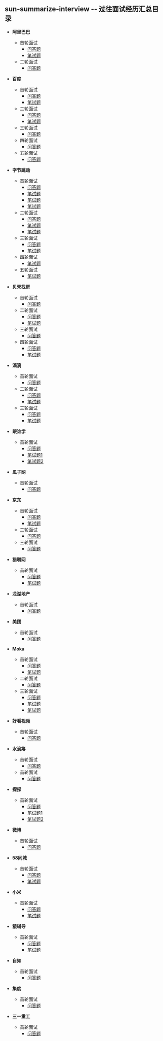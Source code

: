 sun-summarize-interview -- 过往面试经历汇总目录
------------------
* **阿里巴巴**
  - 首轮面试
    - [问答题](../sun-summarize-interview/src/main/java/alibaba/first/Question.md)
    - [笔试题](../sun-summarize-interview/src/main/java/alibaba/first/WriteExam.java)
  - 二轮面试
    - [问答题](../sun-summarize-interview/src/main/java/alibaba/second/Question.md)

* **百度**
  - 首轮面试
    - [问答题](src/main/java/baidu/first/Question.md)
    - [笔试题](../sun-summarize-interview/src/main/java/baidu/first/WriteExamOne.java)
  - 二轮面试
    - [问答题](../sun-summarize-interview/src/main/java/baidu/second/Question.md)
    - [笔试题](../sun-summarize-interview/src/main/java/baidu/second/WriteExam.java)
  - 三轮面试
    - [问答题](../sun-summarize-interview/src/main/java/baidu/third/Question.md)
  - 四轮面试
    - [问答题](../sun-summarize-interview/src/main/java/baidu/fourth/Question.md)
  - 五轮面试
    - [问答题](../sun-summarize-interview/src/main/java/baidu/five/Question.md)


* **字节跳动**
  - 首轮面试
    - [问答题](src/main/java/zijie/first/Question.md)
    - [笔试题](../sun-summarize-interview/src/main/java/zijie/first/WriteExamOne.java)
    - [笔试题](../sun-summarize-interview/src/main/java/zijie/first/WriteExamTwo.java)
    - [笔试题](../sun-summarize-interview/src/main/java/zijie/first/WriteExamThree.java)
  - 二轮面试
    - [问答题](../sun-summarize-interview/src/main/java/zijie/second/Question.md)
    - [笔试题](../sun-summarize-interview/src/main/java/zijie/second/WriteExamOne.java)
    - [笔试题](../sun-summarize-interview/src/main/java/zijie/second/WriteExamTwo.java)
  - 三轮面试
    - [问答题](../sun-summarize-interview/src/main/java/zijie/third/Question.md)
    - [笔试题](../sun-summarize-interview/src/main/java/zijie/third/WriteExam.java)
  - 四轮面试
    - [笔试题](../sun-summarize-interview/src/main/java/zijie/forth/WriteExam.java)
  - 五轮面试
    - [笔试题](../sun-summarize-interview/src/main/java/zijie/five/WriteExam.java)


* **贝壳找房**
  - 首轮面试
    - [问答题](src/main/java/beike/first/Question.md)
  - 二轮面试
    - [问答题](../sun-summarize-interview/src/main/java/beike/second/Question.md)
    - [笔试题](../sun-summarize-interview/src/main/java/beike/second/WriteExam.java)
  - 三轮面试
    - [问答题](../sun-summarize-interview/src/main/java/beike/third/Question.md)
  - 四轮面试
    - [问答题](../sun-summarize-interview/src/main/java/beike/forth/Question.md)
    - [笔试题](../sun-summarize-interview/src/main/java/beike/forth/WriteExamOne.java)


* **滴滴**
  - 首轮面试
    - [问答题](src/main/java/didi/first/Question.md)
  - 二轮面试
    - [问答题](../sun-summarize-interview/src/main/java/didi/second/Question.md)
    - [笔试题](../sun-summarize-interview/src/main/java/didi/second/WriteExam.java)
  - 三轮面试
    - [问答题](../sun-summarize-interview/src/main/java/didi/third/Question.md)
    - [笔试题](../sun-summarize-interview/src/main/java/didi/third/WriteExam.java)


* **跟谁学**
  - 首轮面试
    - [问答题](src/main/java/genshuixue/first/Question.md)
    - [笔试题1](../sun-summarize-interview/src/main/java/genshuixue/first/WriteExamOne.java)
    - [笔试题2](../sun-summarize-interview/src/main/java/genshuixue/first/WriteExamTwo.java)


* **瓜子网**
  - 首轮面试
    - [问答题](src/main/java/guazi/first/Question.md)


* **京东**
  - 首轮面试
    - [问答题](src/main/java/jingdong/first/Question.md)
    - [笔试题](../sun-summarize-interview/src/main/java/jingdong/first/WriteExam.java)
  - 二轮面试
    - [问答题](../sun-summarize-interview/src/main/java/jingdong/second/Question.md)
  - 三轮面试
    - [问答题](../sun-summarize-interview/src/main/java/jingdong/third/Question.md)


* **猎聘网**
  - 首轮面试
    - [问答题](src/main/java/liepin/first/Question.md)
    - [笔试题](../sun-summarize-interview/src/main/java/liepin/first/WriteExam.java)

* **龙湖地产**
  - 首轮面试
    - [问答题](src/main/java/longhu/first/Question.md)

* **美团**
  - 首轮面试
    - [问答题](src/main/java/meituan/first/Question.md)


* **Moka**
  - 首轮面试
    - [问答题](src/main/java/moka/first/Question.md)
    - [笔试题](../sun-summarize-interview/src/main/java/moka/first/WriteExam.java)
  - 二轮面试
    - [问答题](../sun-summarize-interview/src/main/java/moka/second/Question.md)
  - 三轮面试
      - [问答题](src/main/java/moka/third/Question.md)
      - [笔试题](../sun-summarize-interview/src/main/java/moka/third/WriteExamOne.java)
      - [笔试题](../sun-summarize-interview/src/main/java/moka/third/WriteExamTwo.java)

* **好看视频**
  - 首轮面试
    - [问答题](src/main/java/shipin/first/Question.md)


* **水滴筹**
  - 首轮面试
    - [问答题](src/main/java/shuidichou/first/Question.md)
  - 首轮面试
    - [问答题](src/main/java/shuidichou/second/Question.md)

* **探探**
  - 首轮面试
    - [问答题](src/main/java/tantan/first/Question.md)
    - [笔试题1](../sun-summarize-interview/src/main/java/tantan/first/WriteExamOne.java)
    - [笔试题2](../sun-summarize-interview/src/main/java/tantan/first/WriteExamTwo.java)

* **微博**
  - 首轮面试
    - [问答题](src/main/java/weibo/first/Question.md)

* **58同城**
  - 首轮面试
    - [问答题](src/main/java/wuba/first/Question.md)
    - [笔试题](../sun-summarize-interview/src/main/java/wuba/first/WriteExam.java)


* **小米**
  - 首轮面试
    - [问答题](src/main/java/xiaomi/first/Question.md)
    - [笔试题](../sun-summarize-interview/src/main/java/xiaomi/first/WriteExam.java)


* **猿辅导**
  - 首轮面试
    - [问答题](src/main/java/yuanfudao/first/Question.md)
    - [笔试题](../sun-summarize-interview/src/main/java/yuanfudao/first/WriteExam.java)

* **自如**
  - 首轮面试
    - [问答题](src/main/java/ziru/first/Question.md)


* **集度**
  - 首轮面试
    - [问答题](src/main/java/jidu/first/Question.md)

* **三一重工**
  - 首轮面试
    - [问答题](src/main/java/sanyizhonggong/first/Question.md)
